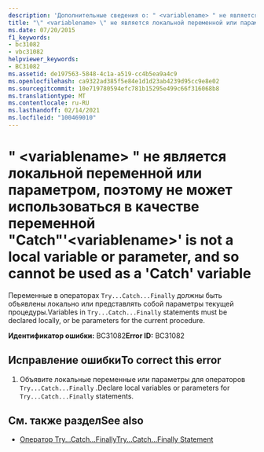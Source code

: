 ```yaml
---
description: 'Дополнительные сведения о: " <variablename> " не является локальной переменной или параметром, поэтому не может использоваться в качестве переменной "Catch"'
title: "\" <variablename> \" не является локальной переменной или параметром, поэтому не может использоваться в качестве переменной \"Catch\""
ms.date: 07/20/2015
f1_keywords:
- bc31082
- vbc31082
helpviewer_keywords:
- BC31082
ms.assetid: de197563-5848-4c1a-a519-cc4b5ea9a4c9
ms.openlocfilehash: ca9322ad385f5e84e1d1d23ab4239d95cc9e8e02
ms.sourcegitcommit: 10e719780594efc781b15295e499c66f316068b8
ms.translationtype: MT
ms.contentlocale: ru-RU
ms.lasthandoff: 02/14/2021
ms.locfileid: "100469010"
---
```

# <a name="variablename-is-not-a-local-variable-or-parameter-and-so-cannot-be-used-as-a-catch-variable"></a><span data-ttu-id="4de76-103">" \<variablename> " не является локальной переменной или параметром, поэтому не может использоваться в качестве переменной "Catch"</span><span class="sxs-lookup"><span data-stu-id="4de76-103">'\<variablename>' is not a local variable or parameter, and so cannot be used as a 'Catch' variable</span></span>

<span data-ttu-id="4de76-104">Переменные в операторах `Try...Catch...Finally` должны быть объявлены локально или представлять собой параметры текущей процедуры.</span><span class="sxs-lookup"><span data-stu-id="4de76-104">Variables in `Try...Catch...Finally` statements must be declared locally, or be parameters for the current procedure.</span></span>  
  
 <span data-ttu-id="4de76-105">**Идентификатор ошибки:** BC31082</span><span class="sxs-lookup"><span data-stu-id="4de76-105">**Error ID:** BC31082</span></span>  
  
## <a name="to-correct-this-error"></a><span data-ttu-id="4de76-106">Исправление ошибки</span><span class="sxs-lookup"><span data-stu-id="4de76-106">To correct this error</span></span>  
  
1. <span data-ttu-id="4de76-107">Объявите локальные переменные или параметры для операторов `Try...Catch...Finally` .</span><span class="sxs-lookup"><span data-stu-id="4de76-107">Declare local variables or parameters for `Try...Catch...Finally` statements.</span></span>  
  
## <a name="see-also"></a><span data-ttu-id="4de76-108">См. также раздел</span><span class="sxs-lookup"><span data-stu-id="4de76-108">See also</span></span>

- [<span data-ttu-id="4de76-109">Оператор Try...Catch...Finally</span><span class="sxs-lookup"><span data-stu-id="4de76-109">Try...Catch...Finally Statement</span></span>](../language-reference/statements/try-catch-finally-statement.md)
